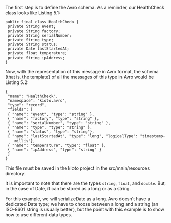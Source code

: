 The first step is to define the Avro schema. As a reminder, our HealthCheck class looks like Listing 5.1:

```
public final class HealthCheck {
 private String event;
 private String factory;
 private String serialNumber;
 private String type;
 private String status;
 private Date lastStartedAt;
 private float temperature;
 private String ipAddress;
}
```

Now, with the representation of this message in Avro format, the schema (that is, the template) of all the messages of this type in Avro would be Listing 5.2:

```
{
 "name": "HealthCheck",
 "namespace": "kioto.avro",
 "type": "record",
 "fields": [
 { "name": "event", "type": "string" },
 { "name": "factory", "type": "string" },
 { "name": "serialNumber", "type": "string" },
 { "name": "type", "type": "string" },
 { "name": "status", "type": "string"},
 { "name": "lastStartedAt", "type": "long", "logicalType": "timestamp-
    millis"},
 { "name": "temperature", "type": "float" },
 { "name": "ipAddress", "type": "string" }
 ]
}
```

This file must be saved in the kioto project in the src/main/resources directory.

It is important to note that there are the types `string`, `float`, and `double`. But, in the case of Date, it can be stored as a long or as a string.

For this example, we will serializeDate as a long. Avro doesn't have a dedicated Date type; we have to choose between a long and a string (an ISO-8601 string is usually better), but the point with this example is to show how to use different data types.
